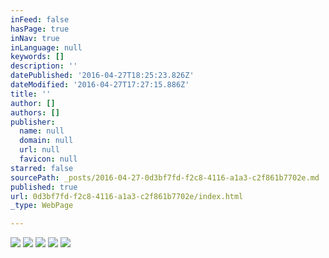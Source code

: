 ```yaml
---
inFeed: false
hasPage: true
inNav: true
inLanguage: null
keywords: []
description: ''
datePublished: '2016-04-27T18:25:23.826Z'
dateModified: '2016-04-27T17:27:15.886Z'
title: ''
author: []
authors: []
publisher:
  name: null
  domain: null
  url: null
  favicon: null
starred: false
sourcePath: _posts/2016-04-27-0d3bf7fd-f2c8-4116-a1a3-c2f861b7702e.md
published: true
url: 0d3bf7fd-f2c8-4116-a1a3-c2f861b7702e/index.html
_type: WebPage

---
```

![](https://the-grid-user-content.s3-us-west-2.amazonaws.com/0dc99c92-46cb-4d3e-acd3-350a68d30835.jpg)
![](https://the-grid-user-content.s3-us-west-2.amazonaws.com/6801f27b-f392-4088-8761-f6935fbe28e0.jpg)
![](https://the-grid-user-content.s3-us-west-2.amazonaws.com/9298af18-9105-4ea9-8570-b80db543886f.jpg)
![](https://the-grid-user-content.s3-us-west-2.amazonaws.com/1d7722a5-64ac-4eac-a13d-7e4067b6578b.jpg)
![](https://the-grid-user-content.s3-us-west-2.amazonaws.com/2d7bdf4b-e1dd-400d-b501-631b52461e1b.jpg)